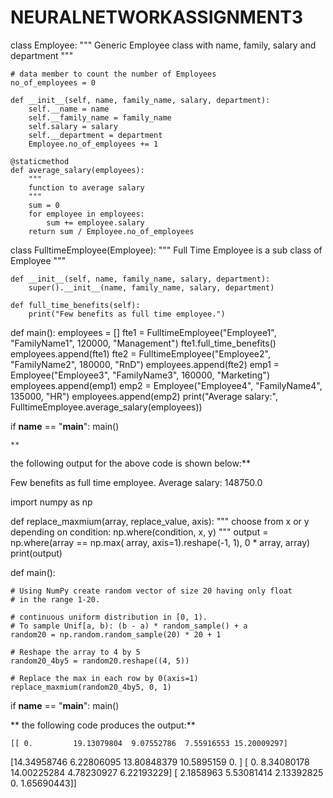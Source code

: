 # NEURALNETWORKASSIGNMENT3


class Employee:
    """
    Generic Employee class with name, family, salary and department
    """

    # data member to count the number of Employees
    no_of_employees = 0

    def __init__(self, name, family_name, salary, department):
        self.__name = name
        self.__family_name = family_name
        self.salary = salary
        self.__department = department
        Employee.no_of_employees += 1

    @staticmethod
    def average_salary(employees):
        """
        function to average salary
        """
        sum = 0
        for employee in employees:
            sum += employee.salary
        return sum / Employee.no_of_employees


class FulltimeEmployee(Employee):
    """
    Full Time Employee is a sub class of Employee
    """

    def __init__(self, name, family_name, salary, department):
        super().__init__(name, family_name, salary, department)

    def full_time_benefits(self):
        print("Few benefits as full time employee.")


def main():
    employees = []
    fte1 = FulltimeEmployee("Employee1", "FamilyName1", 120000, "Management")
    fte1.full_time_benefits()
    employees.append(fte1)
    fte2 = FulltimeEmployee("Employee2", "FamilyName2", 180000, "RnD")
    employees.append(fte2)
    emp1 = Employee("Employee3", "FamilyName3", 160000, "Marketing")
    employees.append(emp1)
    emp2 = Employee("Employee4", "FamilyName4", 135000, "HR")
    employees.append(emp2)
    print("Average salary:", FulltimeEmployee.average_salary(employees))


if __name__ == "__main__":
    main()
    
    **
 the following output for the above code is shown below:**
 
 Few benefits as full time employee.
Average salary: 148750.0





import numpy as np


def replace_maxmium(array, replace_value, axis):
    """ choose from x or y depending on condition: np.where(condition, x, y) """
    output = np.where(array == np.max(
        array, axis=1).reshape(-1, 1), 0 * array, array)
    print(output)


def main():

    # Using NumPy create random vector of size 20 having only float
    # in the range 1-20.

    # continuous uniform distribution in [0, 1).
    # To sample Unif[a, b): (b - a) * random_sample() + a
    random20 = np.random.random_sample(20) * 20 + 1

    # Reshape the array to 4 by 5
    random20_4by5 = random20.reshape((4, 5))

    # Replace the max in each row by 0(axis=1)
    replace_maxmium(random20_4by5, 0, 1)


if __name__ == "__main__":
    main()
    
    
  **  the following  code produces the output:**
    
    
    [[ 0.         19.13079804  9.07552786  7.55916553 15.20009297]
 [14.34958746  6.22806095 13.80848379 10.5895159   0.        ]
 [ 0.          8.34080178 14.00225284  4.78230927  6.22193229]
 [ 2.1858963   5.53081414  2.13392825  0.          1.65690443]]
​
